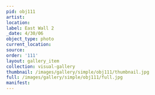 ```yaml
---
pid: obj111
artist: 
location: 
label: East Wall 2
_date: 4/30/06
object_type: photo
current_location: 
source: 
order: '111'
layout: gallery_item
collection: visual-gallery
thumbnail: /images/gallery/simple/obj111/thumbnail.jpg
full: /images/gallery/simple/obj111/full.jpg
manifest: 
---
```

